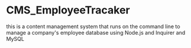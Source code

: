# CMS_EmployeeTracaker
this is a content management system that runs on the command line to manage a company's employee database using Node.js and Inquirer and MySQL
